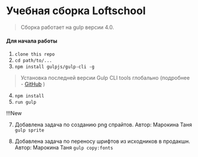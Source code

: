 # Учебная сборка Loftschool

> Сборка работает на gulp версии 4.0. 

#### Для начала работы

1. ```clone this repo```
2. ```cd path/to/...```
3. ```npm install gulpjs/gulp-cli -g```  
> Установка последней версии Gulp CLI tools глобально (подробнее - [GitHub](https://github.com/gulpjs/gulp/blob/4.0/docs/getting-started.md) )

4. ```npm install```
6. ```run gulp``` 

!!!New

7. Добавлена задача по созданию png спрайтов. Автор: Марокина Таня
```gulp sprite```

8. Добавлена задача по переносу шрифтов из исходников в продакшн. Автор: Марокина Таня
```gulp copy:fonts```